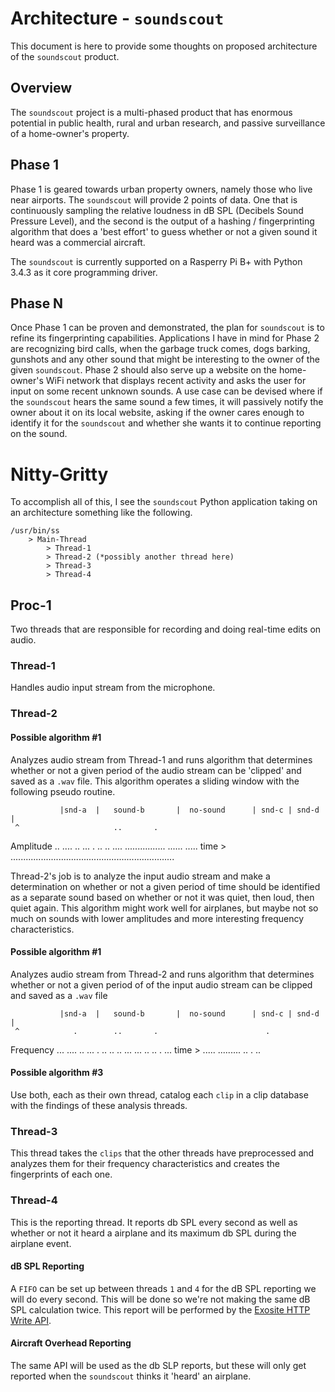# Architecture - `soundscout`
This document is here to provide some thoughts on proposed architecture of the `soundscout` product.

## Overview
The `soundscout` project is a multi-phased product that has enormous potential in public health, rural and urban research, and passive surveillance of a home-owner's property.

## Phase 1
Phase 1 is geared towards urban property owners, namely those who live near airports. The `soundscout` will provide 2 points of data. One that is continuously sampling the relative loudness in dB SPL (Decibels Sound Pressure Level), and the second is the output of a hashing / fingerprinting algorithm that does a 'best effort' to guess whether or not a given sound it heard was a commercial aircraft. 

The `soundscout` is currently supported on a Rasperry Pi B+ with Python 3.4.3 as it core programming driver.

## Phase N
Once Phase 1 can be proven and demonstrated, the plan for `soundscout` is to refine its fingerprinting capabilities. Applications I have in mind for Phase 2 are recognizing bird calls, when the garbage truck comes, dogs barking, gunshots and any other sound that might be interesting to the owner of the given `soundscout`. Phase 2 should also serve up a website on the home-owner's WiFi network that displays recent activity and asks the user for input on some recent unknown sounds. A use case can be devised where if the `soundscout` hears the same sound a few times, it will passively notify the owner about it on its local website, asking if the owner cares enough to identify it for the `soundscout` and whether she wants it to continue reporting on the sound.

# Nitty-Gritty
To accomplish all of this, I see the `soundscout` Python application taking on an architecture something like the following.

```
/usr/bin/ss
    > Main-Thread
        > Thread-1
        > Thread-2 (*possibly another thread here)
        > Thread-3
        > Thread-4
```

## Proc-1
Two threads that are responsible for recording and doing real-time edits on audio.

### Thread-1
Handles audio input stream from the microphone.
### Thread-2
#### Possible algorithm #1
Analyzes audio stream from Thread-1 and runs algorithm that determines whether or not a given period of the audio stream can be 'clipped' and saved as a `.wav` file. This algorithm operates a sliding window with the following pseudo routine.

               |snd-a  |   sound-b       |  no-sound      | snd-c | snd-d  |
     ^                     ..       .                       
 Amplitude        ..      ....  .. ...                      . ..      ..
                 ....    ................                   ......    .....
    time >   .................................................................

Thread-2's job is to analyze the input audio stream and make a determination on whether or not a given period of time should be identified as a separate sound based on whether or not it was quiet, then loud, then quiet again. This algorithm might work well for airplanes, but maybe not so much on sounds with lower amplitudes and more interesting frequency characteristics.

#### Possible algorithm #1
Analyzes audio stream from Thread-2 and runs algorithm that determines whether or not a given period of of the input audio stream can be clipped and saved as a `.wav` file

               |snd-a  |   sound-b       |  no-sound      | snd-c | snd-d  |
     ^            .        ..       .                        .
 Frequency       ...      ....  .. ...                      . ..      ..
                 ..        ...  ...                         .. ..    . ...
    time >      .....     ......... ..                          .    ..

#### Possible algorithm #3
Use both, each as their own thread, catalog each `clip` in a clip database with the findings of these analysis threads.

### Thread-3
This thread takes the `clips` that the other threads have preprocessed and analyzes them for their frequency characteristics and creates the fingerprints of each one.

### Thread-4
This is the reporting thread. It reports db SPL every second as well as whether or not it heard a airplane and its maximum db SPL during the airplane event.

#### dB SPL Reporting
A `FIFO` can be set up between threads `1` and `4` for the dB SPL reporting we will do every second. This will be done so we're not making the same dB SPL calculation twice. This report will be performed by the [Exosite HTTP Write API](http://docs.exosite.com/http/#write).

#### Aircraft Overhead Reporting
The same API will be used as the db SLP reports, but these will only get reported when the `soundscout` thinks it 'heard' an airplane.


